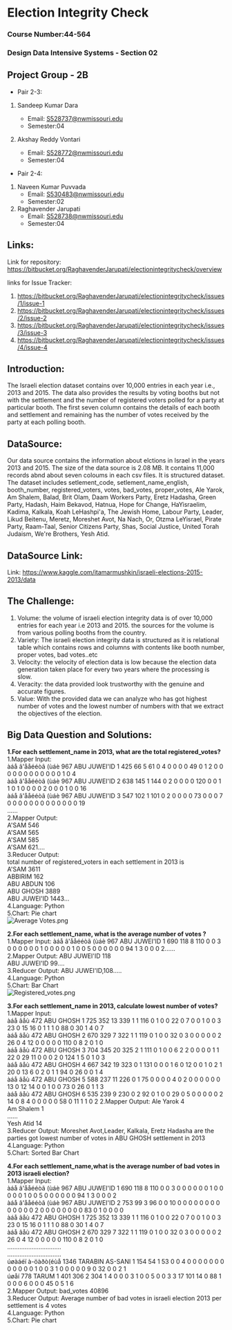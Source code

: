 # Election Integrity Check
### Course Number:44-564  
### Design Data Intensive Systems - Section 02
## Project Group - 2B
  * Pair 2-3:
  
  1. Sandeep Kumar Dara
     * Email: S528737@nwmissouri.edu
     * Semester:04
  
  2. Akshay Reddy Vontari
     * Email: S528772@nwmissouri.edu
     * Semester:04
  
  * Pair 2-4:
  
  1. Naveen Kumar Puvvada
     * Email: S530483@nwmissouri.edu
     * Semester:02
  2. Raghavender Jarupati
     * Email: S528738@nwmissouri.edu
     * Semester:04
## Links:
Link for repository: https://bitbucket.org/RaghavenderJarupati/electionintegritycheck/overview

links for Issue Tracker:

1. https://bitbucket.org/RaghavenderJarupati/electionintegritycheck/issues/1/issue-1
2. https://bitbucket.org/RaghavenderJarupati/electionintegritycheck/issues/2/issue-2
3. https://bitbucket.org/RaghavenderJarupati/electionintegritycheck/issues/3/issue-3
4. https://bitbucket.org/RaghavenderJarupati/electionintegritycheck/issues/4/issue-4

## Introduction:
The Israeli election dataset contains over 10,000 entries in each year i.e., 2013 and 2015. The data also provides the results by voting booths but not with the settlement and the number of registered voters polled for a party at particular booth. The first seven column contains the details of each booth and settlement and remaining has the number of votes received by the party at each polling booth.
## DataSource:
  Our data source contains the information about elctions in Israel in the years 2013 and 2015. The size of the data source is 2.08 MB. It contains 11,000 records abnd about seven coloums in each csv files. It is structured dataset. The dataset includes setlement_code, setlement_name_english, booth_number, registered_voters, votes, bad_votes, proper_votes, Ale Yarok, Am Shalem, Balad, Brit Olam, Daam Workers Party, Eretz Hadasha, Green Party, Hadash, Haim Bekavod, Hatnua, Hope for Change, HaYisraelim, Kadima, Kalkala, Koah LeHashpi'a, The Jewish Home, Labour Party, Leader, Likud Beitenu, Meretz, Moreshet Avot, Na Nach, Or, Otzma LeYisrael, Pirate Party, Raam-Taal, Senior Citizens Party, Shas, Social Justice, United Torah Judaism, We're Brothers, Yesh Atid.
## DataSource Link:
Link: https://www.kaggle.com/itamarmushkin/israeli-elections-2015-2013/data
## The Challenge:
  1. Volume: the volume of israeli election integrity data is of over 10,000 entries for each year i.e 2013 and 2015. the sources for the volume is from various polling booths from the country.
  2. Variety: The israeli election integrity data is structured as it is relational table which contains rows and columns with contents like booth number, proper votes, bad votes..etc
  3. Velocity: the velocity of election data is low because the election data generation taken place for every two years where the processing is slow.
  4. Veracity: the data provided look trustworthy with the genuine and accurate figures.
  5. Value: With the provided data we can analyze who has got highest number of votes and the lowest number of numbers with that we extract the objectives of the election.
## Big Data Question and Solutions:
  **1.For each settlement_name in 2013, what are the total registered_votes?**    
      1.Mapper Input:  
        àáå â'ååééòã (ùáè	967	ABU JUWEI'ID	1	425	66	5	61	0	4	0	0	0	0	49	0	1	2	0	0	0	0	0	0	0	0	0	0	0	0	1	0	4  
        àáå â'ååééòã (ùáè	967	ABU JUWEI'ID	2	638	145	1	144	0	2	0	0	0	0	120	0	0	1	1	0	1	0	0	0	0	2	0	0	0	1	0	0	16  
        àáå â'ååééòã (ùáè	967	ABU JUWEI'ID	3	547	102	1	101	0	2	0	0	0	0	73	0	0	0	7	0	0	0	0	0	0	0	0	0	0	0	0	0	19  
        ......    
      2.Mapper Output:    
        A'SAM	546  
        A'SAM	565  
        A'SAM	585  
        A'SAM	621....  
      3.Reducer Output:  
        total  number of registered_voters in each settlement in 2013 is  
        A'SAM	3611  
        ABBIRIM	162  
        ABU  ABDUN	106  
        ABU GHOSH	3889    
        ABU JUWEI'ID	1443...  
      4.Language: Python  
      5.Chart: Pie chart  
      ![Average Votes.png](https://bitbucket.org/repo/oLnnya5/images/1917096981-Average%20Votes.png)


  **2.For each settlement_name, what is the average number of votes ?**  
      1.Mapper Input: 
        àáå â'ååééòã (ùáè	967	ABU JUWEI'ID	1	690	118	8	110	0	0	3	0	0	0	0	0	0	1	0	0	0	0	0	1	0	0	5	0	0	0	0	0	0	94	1	3	0	0	0	2......  
      2.Mapper Output: 
        ABU JUWEI'ID	118  
        ABU JUWEI'ID	99....  
      3.Reducer Output: 
        ABU JUWEI'ID,108.....  
      4.Language: Python  
      5.Chart: Bar Chart  
      ![Registered_votes.png](https://bitbucket.org/repo/oLnnya5/images/1917096981-Registered20%votes.png)   
      
      
  **3.For each settlement_name in 2013, calculate lowest number of votes?**  
      1.Mapper Input:  
        àáå âåù	472	ABU GHOSH	1	725	352	13	339	1	1	116	0	1	0	0	22	0	7	0	0	1	0	0	3	23	0	15	16	0	1	1	1	0	88	0	30	1	4	0	7  
        àáå âåù	472	ABU GHOSH	2	670	329	7	322	1	1	119	0	1	0	0	32	0	3	0	0	0	0	0	2	26	0	4	12	0	0	0	0	0	110	0	8	2	0	1	0  
        àáå âåù	472	ABU GHOSH	3	704	345	20	325	2	1	111	0	1	0	0	6	2	2	0	0	0	0	1	1	22	0	29	11	0	0	0	2	0	124	1	5	0	1	0	3  
        àáå âåù	472	ABU GHOSH	4	667	342	19	323	0	1	131	0	0	0	1	6	0	12	0	0	1	0	2	1	20	0	13	6	0	2	0	1	1	94	0	26	0	0	1	4  
        àáå âåù	472	ABU GHOSH	5	588	237	11	226	0	1	75	0	0	0	0	4	0	2	0	0	0	0	0	0	13	0	12	14	0	0	1	0	0	73	0	26	0	1	1	3  
        àáå âåù	472	ABU GHOSH	6	535	239	9	230	0	2	92	0	1	0	0	29	0	5	0	0	0	0	0	2	14	0	8	4	0	0	0	0	0	58	0	11	1	1	0	2 
      2.Mapper Output: Ale Yarok 4  
        Am Shalem  1  
          ......  
        Yesh Atid 14  
      3.Reducer Output: 
        Moreshet Avot,Leader, Kalkala, Eretz Hadasha are the parties got lowest number of votes in ABU GHOSH settlement in 2013  
      4.Language: Python  
      5.Chart: Sorted Bar Chart  
  
  
  **4.For each settlement_name,what is the average number of bad votes in 2013 israeli election?**   
      1.Mapper Input:  
        àáå â'ååééòã (ùáè	967	ABU JUWEI'ID	1	690	118	8	110	0	0	3	0	0	0	0	0	0	1	0	0	0	0	0	1	0	0	5	0	0	0	0	0	0	94	1	3	0	0	0	2  
        àáå â'ååééòã (ùáè	967	ABU JUWEI'ID	2	753	99	3	96	0	0	10	0	0	0	0	0	0	0	0	0	0	0	0	0	2	0	0	0	0	0	0	0	0	83	0	1	0	0	0	0  
        àáå âåù	472	ABU GHOSH	1	725	352	13	339	1	1	116	0	1	0	0	22	0	7	0	0	1	0	0	3	23	0	15	16	0	1	1	1	0	88	0	30	1	4	0	7  
        àáå âåù	472	ABU GHOSH	2	670	329	7	322	1	1	119	0	1	0	0	32	0	3	0	0	0	0	0	2	26	0	4	12	0	0	0	0	0	110	0	8	2	0	1	0  
        ...............................  
        ...............................  
        úøàáéï à-öàðò(éùå	1346	TARABIN AS-SANI	1	154	54	1	53	0	0	4	0	0	0	0	0	0	0	0	0	0	0	0	1	0	0	3	1	0	0	0	0	0	9	0	32	0	0	2	1  
        úøåí	778	TARUM	1	401	306	2	304	1	4	0	0	0	3	1	0	0	5	0	0	3	3	17	101	14	0	88	1	0	0	0	6	0	0	0	45	0	5	1	6  
      2.Mapper Output: 
        bad_votes 40896  
      3.Reducer Output: 
        Average number of bad votes in israeli election 2013 per settlement is 4 votes  
      4.Language: Python  
      5.Chart: Pie chart  